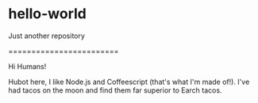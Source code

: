 # hello-world
Just another repository

========================

Hi Humans!

Hubot here, I like Node.js and Coffeescript (that's what I'm made of!).
I've had tacos on the moon and find them far superior to Earch tacos.
